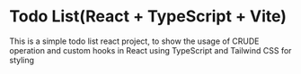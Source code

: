 # Todo List(React + TypeScript + Vite)
This is a simple todo list react project, to show the usage of CRUDE operation and custom hooks in React using TypeScript and Tailwind CSS for styling
